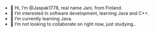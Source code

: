 - 👋 Hi, I’m @Jaspak1778, real name Jani, from Finland.
- 👀 I’m interested in software development, learning Java and C++.
- 🌱 I’m currently learning Java.
- 💞️ I’m not looking to collaborate on right now, just studying..


<!---
Jaspak1778/Jaspak1778 is a ✨ special ✨ repository because its `README.md` (this file) appears on your GitHub profile.
You can click the Preview link to take a look at your changes.
--->
